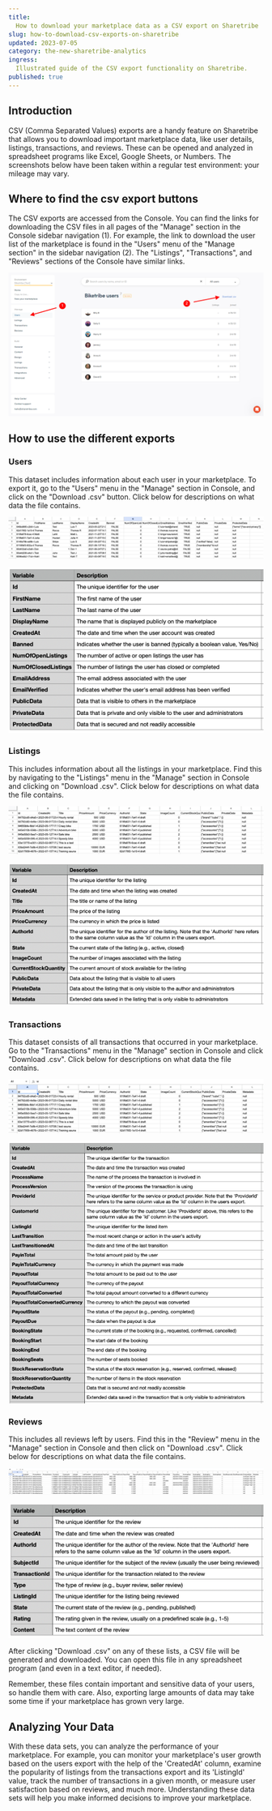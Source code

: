 ```yaml
---
title:
  How to download your marketplace data as a CSV export on Sharetribe
slug: how-to-download-csv-exports-on-sharetribe
updated: 2023-07-05
category: the-new-sharetribe-analytics
ingress:
  Illustrated guide of the CSV export functionality on Sharetribe.
published: true
---
```


## Introduction

CSV (Comma Separated Values) exports are a handy feature on Sharetribe
that allows you to download important marketplace data, like user
details, listings, transactions, and reviews. These can be opened and
analyzed in spreadsheet programs like Excel, Google Sheets, or Numbers.
The screenshots below have been taken within a regular test environment:
your mileage may vary.

## Where to find the csv export buttons

The CSV exports are accessed from the Console. You can find the links
for downloading the CSV files in all pages of the "Manage" section in the Console sidebar navigation (1). For example, the link to download the user list of the marketplace
is found in the "Users" menu of the "Manage section" in the sidebar navigation (2). The "Listings", "Transactions", and "Reviews" sections of
the Console have similar links.

<extrainfo title="Finding the download .csv button from the Console for downloading user data">

![Change environments](./01-export-users-link.png)

</extrainfo>

## How to use the different exports

### Users

This dataset includes information about each user in your marketplace.
To export it, go to the "Users" menu in the "Manage" section in Console, and click
on the "Download .csv" button. Click below for descriptions on what data
the file contains.

<extrainfo title="What the users csv export looks like (example data, first few rows)">

![Change environments](./02-export-users-sheet.png)

</extrainfo>

<extrainfo title="Explanations for the columns in the user csv export">

![Change environments](./03-user-descriptions.png)

</extrainfo>

### Listings

This includes information about all the listings in your marketplace.
Find this by navigating to the "Listings" menu in the "Manage" section in Console and clicking on "Download .csv". Click below for descriptions on
what data the file contains.

<extrainfo title="What the listings csv export looks like (example data, first few rows)">

![Change environments](./04-export-listings-sheet.png)

</extrainfo>

<extrainfo title="Explanations for the columns in the listing csv export">

![Change environments](./05-listing-descriptions.png)

</extrainfo>

### Transactions

This dataset consists of all transactions that occurred in your
marketplace. Go to the "Transactions" menu in the "Manage" section in Console and click
"Download .csv". Click below for descriptions on what data the file
contains.

<extrainfo title="What the transactions csv export looks like (example data, first few rows)">

![Change environments](./06-export-transactions-sheet.png)

</extrainfo>

<extrainfo title="Explanations for the columns in the transaction csv export">

![Change environments](./07-transaction-descriptions.png)

</extrainfo>

### Reviews

This includes all reviews left by users. Find this in the "Review" menu in the "Manage" section in Console and then click on "Download .csv". Click below for
descriptions on what data the file contains.

<extrainfo title="What the reviews csv export looks like (example data, first few rows)">

![Change environments](./08-export-reviews-sheet.png)

</extrainfo>

<extrainfo title="Explanations for the columns in the review csv export">

![Change environments](./09-review-descriptions.png)

</extrainfo>

After clicking "Download .csv" on any of these lists, a CSV file will be
generated and downloaded. You can open this file in any spreadsheet
program (and even in a text editor, if needed).

Remember, these files contain important and sensitive data of your
users, so handle them with care. Also, exporting large amounts of data
may take some time if your marketplace has grown very large.

## Analyzing Your Data

With these data sets, you can analyze the performance of your
marketplace. For example, you can monitor your marketplace's user growth
based on the users export with the help of the 'CreatedAt' column,
examine the popularity of listings from the transactions export and its
'ListingId' value, track the number of transactions in a given month, or
measure user satisfaction based on reviews, and much more. Understanding
these data sets will help you make informed decisions to improve your
marketplace.

